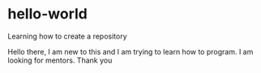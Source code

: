 # hello-world
Learning how to create a repository 


Hello there, I am new to this and I am trying to learn how to program.  I am looking for mentors. Thank you
